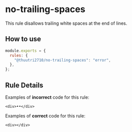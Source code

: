 # no-trailing-spaces

This rule disallows trailing white spaces at the end of lines.

## How to use

```js,.eslintrc.js
module.exports = {
  rules: {
    "@thuutri2710/no-trailing-spaces": "error",
  },
};
```

## Rule Details

Examples of **incorrect** code for this rule:

```html,incorrect
<div>••</div>
```

Examples of **correct** code for this rule:

```html,correct
<div></div>
```
